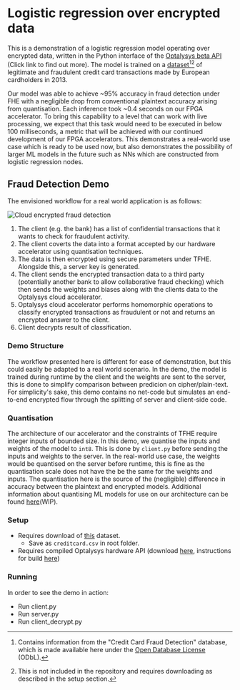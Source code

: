 # Logistic regression over encrypted data
This is a demonstration of a logistic regression model operating over encrypted data, written in the Python interface of the [Optalysys beta API](https://optalysys.gitbook.io/optalysys-accelerator-documentation/QQvmmApy5f2RR4eiSHLZ/) (Click link to find out more).
The model is trained on a [dataset](https://www.kaggle.com/datasets/mlg-ulb/creditcardfraud/data)[^1][^2] of legitimate and fraudulent credit card transactions made by European cardholders in 2013.

Our model was able to achieve ~95% accuracy in fraud detection under FHE with a negligible drop from conventional plaintext accuracy arising from quantisation.
Each inference took ~0.4 seconds on our FPGA accelerator. To bring this capability to a level that can work with live processing, we expect that this task would need to be executed in below 100 milliseconds, a metric that will be achieved with our continued development of our FPGA accelerators.
This demonstrates a real-world use case which is ready to be used now, but also demonstrates the possibility of larger ML models in the future such as NNs which are constructed from logistic regression nodes.

[^1]:Contains information from the "Credit Card Fraud Detection" database, which is made available here under the [Open Database License](https://opendatacommons.org/licenses/odbl/1-0/) (ODbL).
[^2]: This is not included in the repository and requires downloading as described in the setup section.

## Fraud Detection Demo
The envisioned workflow for a real world application is as follows:

![Cloud encrypted fraud detection](Architecture_Diagram.png)
1. The client (e.g. the bank) has a list of confidential transactions that it wants to check for fraudulent activity.
2. The client coverts the data into a format accepted by our hardware accelerator using quantisation techniques.
3. The data is then encrypted using secure parameters under TFHE. Alongside this, a server key is generated.
4. The client sends the encrypted transaction data to a third party (potentially another bank to allow collaborative fraud checking)  which then sends the weights and biases along with the clients data to the Optalysys cloud accelerator.
5. Optalysys cloud accelerator performs homomorphic operations to classify encrypted transactions as fraudulent or not and returns an encrypted answer to the client.
6. Client decrypts result of classification.

### Demo Structure
The workflow presented here is different for ease of demonstration, but this could easily be adapted to a real world scenario.
In the demo, the model is trained during runtime by the client and the weights are sent to the server, this is done to simplify comparison between predicion on cipher/plain-text.
For simplicity's sake, this demo contains no net-code but simulates an end-to-end encrypted flow through the splitting of server and client-side code.

### Quantisation
The architecture of our accelerator and the constraints of TFHE require integer inputs of bounded size. In this demo, we quantise the inputs and weights of the model to `int8`. This is done by `client.py` before sending the inputs and weights to the server. In the real-world use case, the weights would be quantised on the server before runtime, this is fine as the quantisation scale does not have the be the same for the weights and inputs.
The quantisation here is the source of the (negligible) difference in accuracy between the plaintext and encrypted models. Additional information about quantising ML models for use on our architecture can be found [here]()(WIP).

### Setup
- Requires download of [this](https://www.kaggle.com/datasets/mlg-ulb/creditcardfraud/download?datasetVersionNumber3) dataset.
	- Save as `creditcard.csv` in root folder.
- Requires compiled Optalysys hardware API (download [here](https://web.app.explore.optalysys.com/downloads.html), instructions for build [here](https://web.app.explore.optalysys.com/getting_started/installation.html))

### Running
In order to see the demo in action:
- Run client.py
- Run server.py
- Run client\_decrypt.py
